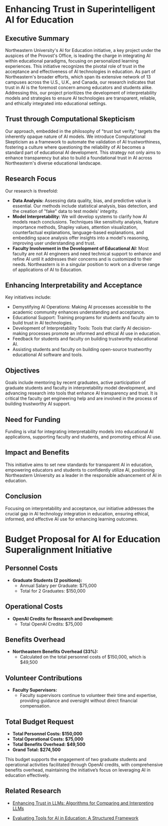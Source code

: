 # Enhancing Trust in Superintelligent AI for Education

## Executive Summary
Northeastern University's AI for Education initiative, a key project under the auspices of the Provost's Office, is leading the charge in integrating AI within educational paradigms, focusing on personalized learning experiences. This initiative recognizes the pivotal role of trust in the acceptance and effectiveness of AI technologies in education. As part of Northeastern's broader efforts, which span its extensive network of 13 campuses across the U.S., U.K., and Canada, our research indicates that trust in AI is the foremost concern among educators and students alike. Addressing this, our project prioritizes the development of interpretability models and strategies to ensure AI technologies are transparent, reliable, and ethically integrated into educational settings.

## Trust through Computational Skepticism
Our approach, embedded in the philosophy of "trust but verify," targets the inherently opaque nature of AI models. We introduce Computational Skepticism as a framework to automate the validation of AI trustworthiness, fostering a culture where questioning the reliability of AI becomes a standard part of educational AI development. This strategy not only aims to enhance transparency but also to build a foundational trust in AI across Northeastern's diverse educational landscape.

## Research Focus
Our research is threefold:
- **Data Analysis:** Assessing data quality, bias, and predictive value is essential. Our methods include statistical analysis, bias detection, and the creation of "fake" data to test models' integrity.
- **Model Interpretability:** We will develop systems to clarify how AI models reach conclusions. Techniques like sensitivity analysis, feature importance methods, Shapley values, attention visualization, counterfactual explanations, language-based explanations, and embedding space analysis offer insights into a model's reasoning, improving user understanding and trust.
- **Faculty Involvement in the Development of Educational AI:** Most faculty are not AI engineers and need technical support to enhance and refine AI until it addresses their concerns and is customized to their needs. Northeastern is in a singular position to work on a diverse range of applications of AI to Education.

## Enhancing Interpretability and Acceptance
Key initiatives include:
- Demystifying AI Operations: Making AI processes accessible to the academic community enhances understanding and acceptance.
- Educational Support: Training programs for students and faculty aim to build trust in AI technologies.
- Development of Interpretability Tools: Tools that clarify AI decision-making processes promote an informed and ethical AI use in education.
- Feedback for students and faculty on building trustworthy educational AI.
- Assisting students and faculty on building open-source trustworthy educational AI software and tools.

## Objectives
Goals include mentoring by recent graduates, active participation of graduate students and faculty in interpretability model development, and advancing research into tools that enhance AI transparency and trust. It is critical the faculty get engineering help and are involved in the process of building trustworthy AI support.

## Need for Funding
Funding is vital for integrating interpretability models into educational AI applications, supporting faculty and students, and promoting ethical AI use.

## Impact and Benefits
This initiative aims to set new standards for transparent AI in education, empowering educators and students to confidently utilize AI, positioning Northeastern University as a leader in the responsible advancement of AI in education.

## Conclusion
Focusing on interpretability and acceptance, our initiative addresses the crucial gap in AI technology integration in education, ensuring ethical, informed, and effective AI use for enhancing learning outcomes.

# Budget Proposal for AI for Education Superalignment Initiative

## Personnel Costs
- **Graduate Students (2 positions):**
  - Annual Salary per Graduate: $75,000
  - Total for 2 Graduates: $150,000

## Operational Costs
- **OpenAI Credits for Research and Development:**
  - Total OpenAI Credits: $75,000

## Benefits Overhead
- **Northeastern Benefits Overhead (33%):**
  - Calculated on the total personnel costs of $150,000, which is $49,500

## Volunteer Contributions
- **Faculty Supervisors:**
  - Faculty supervisors continue to volunteer their time and expertise, providing guidance and oversight without direct financial compensation.

## Total Budget Request
- **Total Personnel Costs: $150,000**
- **Total Operational Costs: $75,000**
- **Total Benefits Overhead: $49,500**
- **Grand Total: $274,500**

This budget supports the engagement of two graduate students and operational activities facilitated through OpenAI credits, with comprehensive benefits overhead, maintaining the initiative’s focus on leveraging AI in education effectively.


## Related Research


* [Enhancing Trust in LLMs: Algorithms for Comparing and Interpreting LLMs](https://github.com/nikbearbrown/AI4ED/blob/main/Papers/Enhancing_Trust_in_LLMs__Algorithms_and_Visualization_for_Comparing_and_Interpreting_LLMs.md)     

* [Evaluating Tools for AI in Education: A Structured Framework](https://github.com/nikbearbrown/AI4ED/blob/main/Papers/Evaluating_Tools_for_AI_in_Education__A_Structured_Framework.md)    

